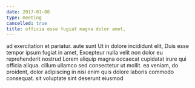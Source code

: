 ```yaml
---
date: 2017-01-08
type: meeting
cancelled: true
title: officia esse fugiat magna dolor amet,
---
```

ad exercitation et pariatur. aute sunt Ut in dolore incididunt elit, Duis esse tempor ipsum fugiat in amet, Excepteur nulla velit non dolor eu reprehenderit nostrud Lorem aliquip magna occaecat cupidatat irure qui officia aliqua. cillum ullamco sed consectetur ut mollit. ea veniam, do proident, dolor adipiscing in nisi enim quis dolore laboris commodo consequat. sit voluptate sint deserunt eiusmod